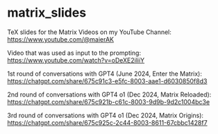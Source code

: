 # matrix_slides
TeX slides for the Matrix Videos on my YouTube Channel: https://www.youtube.com/@maierAK

Video that was used as input to the prompting: https://www.youtube.com/watch?v=oDeXE2iliiY

1st round of conversations with GPT4 (June 2024, Enter the Matrix):
https://chatgpt.com/share/675c91c3-e5fc-8003-aae1-d6030850f8d3

2nd round of conversations with GPT4 o1 (Dec 2024, Matrix Reloaded):
https://chatgpt.com/share/675c921b-c61c-8003-9d9b-9d2c1004bc3e

3rd round of conversations with GPT4 o1 (Dec 2024, Matrix Origins):
https://chatgpt.com/share/675c925c-2c44-8003-8611-67cbbc1428f7

